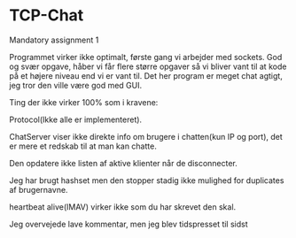 # TCP-Chat
Mandatory assignment 1

Programmet virker ikke optimalt, første gang vi arbejder med sockets. God og svær opgave, håber vi får flere større opgaver så vi bliver vant til at kode på et højere niveau end vi er vant til.
Det her program er meget chat agtigt, jeg tror den ville være god med GUI.

Ting der ikke virker 100% som i kravene:

Protocol(Ikke alle er implementeret).

ChatServer viser ikke direkte info om brugere i chatten(kun IP og port), det er mere et redskab til at man kan chatte.

Den opdatere ikke listen af aktive klienter når de disconnecter.

Jeg har brugt hashset men den stopper stadig ikke mulighed for duplicates af brugernavne.

heartbeat alive(IMAV) virker ikke som du har skrevet den skal.


Jeg overvejede lave kommentar, men jeg blev tidspresset til sidst
